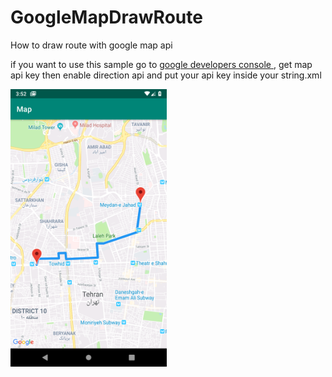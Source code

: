 # GoogleMapDrawRoute
 How to draw route with google map api
 
 if you want to use this sample go to <a href="https://console.developers.google.com/apis">google developers console </a> , get map api key then enable direction api
 and put your api key inside your string.xml

<a target="_blank" rel="noopener noreferrer" href="https://github.com/MohammadFahimi/GoogleMapDrawRoute/blob/master/Screenshot_1553772135.png"><img src="https://github.com/MohammadFahimi/GoogleMapDrawRoute/blob/master/Screenshot_1553772135.png" width="250"  style="max-width:100%;"></a>
